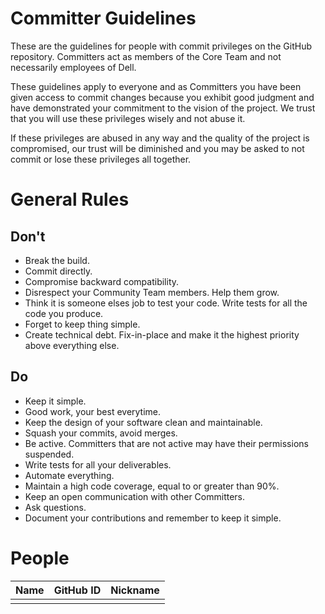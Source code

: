 # Committer Guidelines
These are the guidelines for people with commit privileges on the GitHub repository. Committers act as members of the Core Team and not necessarily employees of Dell. 

These guidelines apply to everyone and as Committers you have been given access to commit changes because you exhibit good judgment and have demonstrated your commitment to the vision of the project. We trust that you will use these privileges wisely and not abuse it. 

If these privileges are abused in any way and the quality of the project is compromised, our trust will be diminished and you may be asked to not commit or lose these privileges all together. 

# General Rules
## Don't
* Break the build.
* Commit directly.
* Compromise backward compatibility.
* Disrespect your Community Team members. Help them grow.
* Think it is someone elses job to test your code. Write tests for all the code you produce.
* Forget to keep thing simple.
* Create technical debt. Fix-in-place and make it the highest priority above everything else.

## Do
* Keep it simple.
* Good work, your best everytime.
* Keep the design of your software clean and maintainable.
* Squash your commits, avoid merges.
* Be active. Committers that are not active may have their permissions suspended.
* Write tests for all your deliverables.
* Automate everything.
* Maintain a high code coverage, equal to or greater than 90%.
* Keep an open communication with other Committers. 
* Ask questions. 
* Document your contributions and remember to keep it simple. 

# People
| Name  |  GitHub ID  |  Nickname  |
|-------|-------------|------------|
|       |             |            |